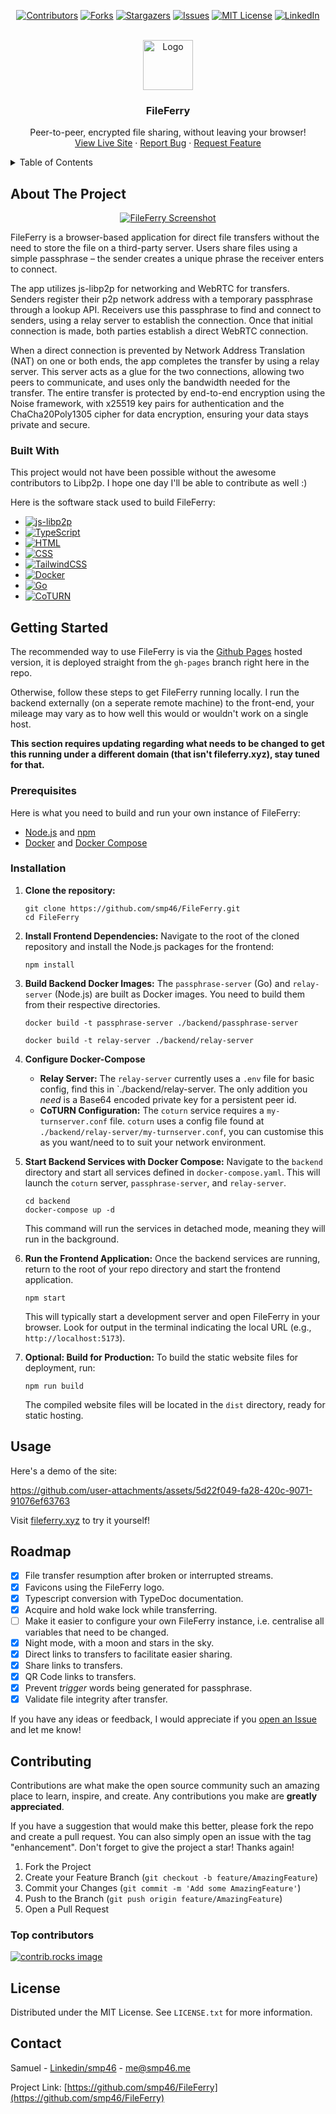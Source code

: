 <div align="center">

[![Contributors][contributors-shield]][contributors-url]
[![Forks][forks-shield]][forks-url] [![Stargazers][stars-shield]][stars-url]
[![Issues][issues-shield]][issues-url]
[![MIT License][license-shield]][license-url]
[![LinkedIn][linkedin-shield]][linkedin-url]

</div>

<!-- PROJECT LOGO -->
<br />
<div align="center">
  <a href="https://github.com/smp46/FileFerry">
    <img src="public/favicon/favicon-96x96.png" alt="Logo" width="80" height="80">
  </a>

  <h3 align="center">FileFerry</h3>

  <p align="center">
    Peer-to-peer, encrypted file sharing, without leaving your browser!
    <br />
    <a href="https://fileferry.xyz">View Live Site</a>
    &middot;
    <a href="https://github.com/smp46/FileFerry/issues/new?labels=bug&template=bug-report---.md">Report Bug</a>
    &middot;
    <a href="https://github.com/smp46/FileFerry/issues/new?labels=enhancement&template=feature-request---.md">Request Feature</a>
  </p>
</div>

<!-- TABLE OF CONTENTS -->
<details>
  <summary>Table of Contents</summary>
  <ol>
    <li>
      <a href="#about-the-project">About The Project</a>
      <ul>
        <li><a href="#built-with">Built With</a></li>
      </ul>
    </li>
    <li>
      <a href="#getting-started">Getting Started</a>
      <ul>
        <li><a href="#prerequisites">Prerequisites</a></li>
        <li><a href="#installation">Installation</a></li>
      </ul>
    </li>
    <li><a href="#usage">Usage</a></li>
    <li><a href="#roadmap">Roadmap</a></li>
    <li><a href="#contributing">Contributing</a></li>
    <li><a href="#license">License</a></li>
    <li><a href="#contact">Contact</a></li>
  </ol>
</details>

<!-- ABOUT THE PROJECT -->

## About The Project

<div align="center">

[![FileFerry Screenshot][product-screenshot]](https://fileferry.xyz)

</div>

FileFerry is a browser-based application for direct file transfers without the
need to store the file on a third-party server. Users share files using a simple
passphrase – the sender creates a unique phrase the receiver enters to connect.

The app utilizes js-libp2p for networking and WebRTC for transfers. Senders
register their p2p network address with a temporary passphrase through a lookup
API. Receivers use this passphrase to find and connect to senders, using a relay
server to establish the connection. Once that initial connection is made, both
parties establish a direct WebRTC connection.

When a direct connection is prevented by Network Address Translation (NAT) on
one or both ends, the app completes the transfer by using a relay server. This
server acts as a glue for the two connections, allowing two peers to
communicate, and uses only the bandwidth needed for the transfer. The entire
transfer is protected by end-to-end encryption using the Noise framework, with
x25519 key pairs for authentication and the ChaCha20Poly1305 cipher for data
encryption, ensuring your data stays private and secure.

### Built With

This project would not have been possible without the awesome contributors to
Libp2p. I hope one day I'll be able to contribute as well :)

Here is the software stack used to build FileFerry:

- [![js-libp2p][js-libp2p]][js-libp2p-url]
- [![TypeScript][TypeScript]][TypeScript-url]
- [![HTML][HTML]][HTML-url]
- [![CSS][CSS]][CSS-url]
- [![TailwindCSS][TailwindCSS]][TailwindCSS-url]
- [![Docker][Docker]][Docker-url]
- [![Go][Go]][Go-url]
- [![CoTURN][CoTURN]][CoTURN-url]

<!-- GETTING STARTED -->

## Getting Started

The recommended way to use FileFerry is via the
[Github Pages](https://fileferry.xyz) hosted version, it is deployed straight
from the `gh-pages` branch right here in the repo.

Otherwise, follow these steps to get FileFerry running locally. I run the
backend externally (on a seperate remote machine) to the front-end, your mileage
may vary as to how well this would or wouldn't work on a single host.

**This section requires updating regarding what needs to be changed to get this
running under a different domain (that isn't fileferry.xyz), stay tuned for
that.**

### Prerequisites

Here is what you need to build and run your own instance of FileFerry:

- [Node.js](https://nodejs.org/en/download/) and
  [npm](https://www.npmjs.com/get-npm)
- [Docker](https://docs.docker.com/get-docker/) and
  [Docker Compose](https://docs.docker.com/compose/install/)

### Installation

1. **Clone the repository:**

   ```
   git clone https://github.com/smp46/FileFerry.git
   cd FileFerry
   ```

2. **Install Frontend Dependencies:** Navigate to the root of the cloned
   repository and install the Node.js packages for the frontend:

   ```
   npm install
   ```

3. **Build Backend Docker Images:** The `passphrase-server` (Go) and
   `relay-server` (Node.js) are built as Docker images. You need to build them
   from their respective directories.

   ```
   docker build -t passphrase-server ./backend/passphrase-server
   ```

   ```
   docker build -t relay-server ./backend/relay-server
   ```

4. **Configure Docker-Compose**

   - **Relay Server:** The `relay-server` currently uses a `.env` file for basic
     config, find this in `./backend/relay-server. The only addition you _need_
     is a Base64 encoded private key for a persistent peer id.
   - **CoTURN Configuration:** The `coturn` service requires a
     `my-turnserver.conf` file. `coturn` uses a config file found at
     `./backend/relay-server/my-turnserver.conf`, you can customise this as you
     want/need to to suit your network environment.

5. **Start Backend Services with Docker Compose:** Navigate to the `backend`
   directory and start all services defined in `docker-compose.yaml`. This will
   launch the `coturn` server, `passphrase-server`, and `relay-server`.

   ```
   cd backend
   docker-compose up -d
   ```

   This command will run the services in detached mode, meaning they will run in
   the background.

6. **Run the Frontend Application:** Once the backend services are running,
   return to the root of your repo directory and start the frontend application.

   ```
   npm start
   ```

   This will typically start a development server and open FileFerry in your
   browser. Look for output in the terminal indicating the local URL (e.g.,
   `http://localhost:5173`).

7. **Optional: Build for Production:** To build the static website files for
   deployment, run:

   ```
   npm run build
   ```

   The compiled website files will be located in the `dist` directory, ready for
   static hosting.

<!-- USAGE EXAMPLES -->

## Usage

Here's a demo of the site:



https://github.com/user-attachments/assets/5d22f049-fa28-420c-9071-91076ef63763



Visit [fileferry.xyz](https://fileferry.xyz) to try it yourself!

<!-- ROADMAP -->

## Roadmap

- [x] File transfer resumption after broken or interrupted streams.
- [x] Favicons using the FileFerry logo.
- [x] Typescript conversion with TypeDoc documentation.
- [x] Acquire and hold wake lock while transferring.
- [ ] Make it easier to configure your own FileFerry instance, i.e. centralise
      all variables that need to be changed.
- [x] Night mode, with a moon and stars in the sky.
- [x] Direct links to transfers to facilitate easier sharing.
- [x] Share links to transfers.
- [x] QR Code links to transfers.
- [x] Prevent _trigger_ words being generated for passphrase.
- [x] Validate file integrity after transfer.

If you have any ideas or feedback, I would appreciate if you
[open an Issue](https://github.com/smp46/FileFerry/issues/new?labels=enhancement&template=feature-request---.md")
and let me know!

<!-- CONTRIBUTING -->

## Contributing

Contributions are what make the open source community such an amazing place to
learn, inspire, and create. Any contributions you make are **greatly
appreciated**.

If you have a suggestion that would make this better, please fork the repo and
create a pull request. You can also simply open an issue with the tag
"enhancement". Don't forget to give the project a star! Thanks again!

1. Fork the Project
2. Create your Feature Branch (`git checkout -b feature/AmazingFeature`)
3. Commit your Changes (`git commit -m 'Add some AmazingFeature'`)
4. Push to the Branch (`git push origin feature/AmazingFeature`)
5. Open a Pull Request

### Top contributors

<a href="https://github.com/smp46/FileFerry/graphs/contributors">
  <img src="https://contrib.rocks/image?repo=smp46/FileFerry" alt="contrib.rocks image" />
</a>

<!-- LICENSE -->

## License

Distributed under the MIT License. See `LICENSE.txt` for more information.

<!-- CONTACT -->

## Contact

Samuel - [Linkedin/smp46](https://www.linkedin.com/in/smp46/) - <me@smp46.me>

Project Link:
[https://github.com/smp46/FileFerry](https://github.com/smp46/FileFerry)

<!-- MARKDOWN LINKS & IMAGES -->
<!-- https://www.markdownguide.org/basic-syntax/#reference-style-links -->

[contributors-shield]:
  https://img.shields.io/github/contributors/smp46/FileFerry.svg?style=for-the-badge
[contributors-url]: https://github.com/smp46/FileFerry/graphs/contributors
[forks-shield]:
  https://img.shields.io/github/forks/smp46/FileFerry.svg?style=for-the-badge
[forks-url]: https://github.com/smp46/FileFerry/network/members
[stars-shield]:
  https://img.shields.io/github/stars/smp46/FileFerry.svg?style=for-the-badge
[stars-url]: https://github.com/smp46/FileFerry/stargazers
[issues-shield]:
  https://img.shields.io/github/issues/smp46/FileFerry.svg?style=for-the-badge
[issues-url]: https://github.com/smp46/FileFerry/issues
[license-shield]:
  https://img.shields.io/github/license/smp46/FileFerry?style=for-the-badge
[license-url]: https://github.com/smp46/FileFerry
[linkedin-shield]:
  https://img.shields.io/badge/-LinkedIn-black.svg?style=for-the-badge&logo=linkedin&colorB=555
[linkedin-url]: https://linkedin.com/in/smp46
[product-screenshot]: public/screenshot.png
[js-libp2p]:
  https://img.shields.io/badge/js--libp2p-9400D3?style=for-the-badge&logo=ipfs&logoColor=white
[js-libp2p-url]: https://github.com/libp2p/js-libp2p
[JavaScript]:
  https://img.shields.io/badge/JavaScript-F7DF1E?style=for-the-badge&logo=javascript&logoColor=black
[TypeScript]:
  https://img.shields.io/badge/TypeScript-3178C6?style=for-the-badge&logo=typescript&logoColor=white
[TypeScript-url]: https://www.typescriptlang.org/
[HTML]:
  https://img.shields.io/badge/HTML5-E34F26?style=for-the-badge&logo=html5&logoColor=white
[HTML-url]: https://developer.mozilla.org/en-US/docs/Web/HTML
[Go]:
  https://img.shields.io/badge/Go-00ADD8?style=for-the-badge&logo=go&logoColor=white
[Go-url]: https://go.dev/
[CSS]:
  https://img.shields.io/badge/CSS-1572B6?style=for-the-badge&logo=css3&logoColor=white
[CSS-url]: https://developer.mozilla.org/en-US/docs/Web/CSS
[TailwindCSS]:
  https://img.shields.io/badge/Tailwind_CSS-38B2AC?style=for-the-badge&logo=tailwind-css&logoColor=white
[TailwindCSS-url]: https://tailwindcss.com/
[Docker]:
  https://img.shields.io/badge/Docker-384D54?style=for-the-badge&logo=docker&logoColor=white
[Docker-url]: https://www.docker.com/
[CoTURN]:
  https://img.shields.io/badge/CoTURN-4A4A4A?style=for-the-badge&logo=generic&logoColor=white
[CoTURN-url]: https://github.com/coturn/coturn
